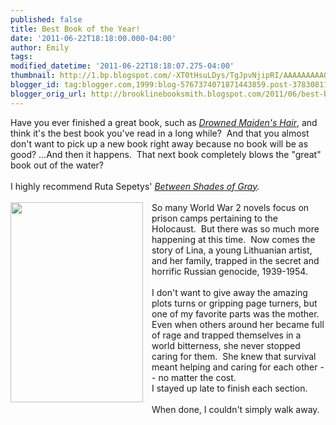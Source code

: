 ```yaml
---
published: false
title: Best Book of the Year!
date: '2011-06-22T18:18:00.000-04:00'
author: Emily
tags: 
modified_datetime: '2011-06-22T18:18:07.275-04:00'
thumbnail: http://1.bp.blogspot.com/-XT0tHsuLDys/TgJpvNjipRI/AAAAAAAAAQA/Br8nAu7BNxM/s72-c/7824322.jpg
blogger_id: tag:blogger.com,1999:blog-5767374071871443859.post-3783081145879731004
blogger_orig_url: http://brooklinebooksmith.blogspot.com/2011/06/best-book-of-year.html
---
```


<div id="divSignature">Have you ever finished a great book, such as <em><a href="http://www.brooklinebooksmith-shop.com/book/9780763638122">Drowned Maiden's Hair</a></em>, and think it's the best book you've read in a long while?&nbsp; And that you almost don't want to pick up a new book right away because no book will be as good? ...And then it happens.&nbsp; That next book completely blows the "great" book&nbsp;out of the water?</div><div>&nbsp;</div><div>I highly recommend Ruta Sepetys' <em><a href="http://www.brooklinebooksmith-shop.com/book/9780399254123">Between Shades of Gray</a>.</em></div><div>&nbsp;</div><div class="separator" style="clear: both; text-align: center;"><a href="http://1.bp.blogspot.com/-XT0tHsuLDys/TgJpvNjipRI/AAAAAAAAAQA/Br8nAu7BNxM/s1600/7824322.jpg" imageanchor="1" style="clear: left; cssfloat: left; float: left; margin-bottom: 1em; margin-right: 1em;"><img border="0" height="320" i$="true" src="http://1.bp.blogspot.com/-XT0tHsuLDys/TgJpvNjipRI/AAAAAAAAAQA/Br8nAu7BNxM/s320/7824322.jpg" width="212" /></a></div><div>So many World War 2 novels focus on prison camps&nbsp;pertaining to&nbsp;the Holocaust.&nbsp; But there was so much more happening at this time.&nbsp; Now comes the story of Lina, a young Lithuanian artist, and her family, trapped in the secret and horrific Russian genocide, 1939-1954.<br /><br />I don't want to give away the amazing plots turns or&nbsp;gripping page turners, but one of my favorite parts was the mother.&nbsp; Even when others around her became full of rage and trapped themselves in a world&nbsp;bitterness, she never stopped caring for them.&nbsp; She knew that survival meant helping and caring for each other -- no matter the cost.</div><div>I stayed up late to finish each section.&nbsp; </div><div>&nbsp;</div><div>When done, I couldn't simply walk away.&nbsp; </div>